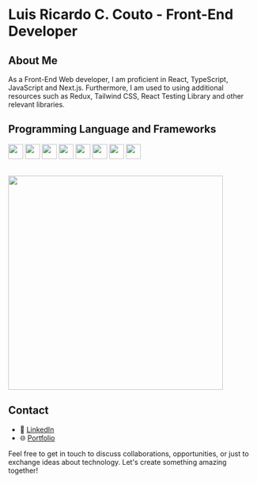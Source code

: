 # Luis Ricardo C. Couto - Front-End Developer

## About Me

As a Front-End Web developer, I am proficient in React, TypeScript, JavaScript and Next.js. Furthermore, I am used to using additional resources such as Redux, Tailwind CSS, React Testing Library and other relevant libraries.

## Programming Language and Frameworks
<img src="https://img.shields.io/badge/React-20232A?style=for-the-badge&logo=react&logoColor=61DAFB" height="30" style="max-width:100%;"></img>
<img src="https://img.shields.io/badge/TypeScript-007ACC?style=for-the-badge&logo=typescript&logoColor=white"   height="30" style="max-width:100%;"></img>
<img src="https://img.shields.io/badge/Next.js-000000?style=for-the-badge&logo=next.js&logoColor=white" height="30" style="max-width:100%;"></img>
<img src="https://img.shields.io/badge/HTML5-E34F26?style=for-the-badge&logo=html5&logoColor=white" height="30" style="max-width:100%;"></img>
<img src="https://img.shields.io/badge/Tailwind_CSS-38B2AC?style=for-the-badge&logo=tailwind-css&logoColor=white" height="30" style="max-width:100%;"></img>
<img src="https://img.shields.io/badge/CSS3-1572B6?style=for-the-badge&logo=css3&logoColor=white"   height="30" style="max-width:100%;"></img>
<img src="https://img.shields.io/badge/Redux-764ABC?style=for-the-badge&logo=redux&logoColor=white" height="30" style="max-width:100%;"></img>
<img src="https://img.shields.io/badge/MySQL-005C84?style=for-the-badge&logo=mysql&logoColor=white"   height="30" style="max-width:100%;"></img>

<br/>
<img width="434px" src="https://github-readme-stats-eight-theta.vercel.app/api/top-langs/?username=ManoLuuL&layout=compact&langs_count=8&theme=dracula"/>


## Contact
- 💼 <a href="https://www.linkedin.com/in/luis-ricardo-coelho-couto-26ba151b4/">LinkedIn</a> 
- 🌐 <a href="https://portifolio-luis-front.vercel.app/">Portfolio</a>

Feel free to get in touch to discuss collaborations, opportunities, or just to exchange ideas about technology. Let's create something amazing together!

